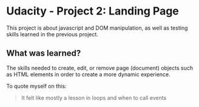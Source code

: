 # Udacity - Project 2: Landing Page
This project is about javascript and DOM manipulation, as well as testing skills learned in the previous project.

## What was learned?
The skills needed to create, edit, or remove page (document) objects such as HTML elements in order to create a more dynamic experience.

To quote myself on this:
> It felt like mostly a lesson in loops and when to call events
